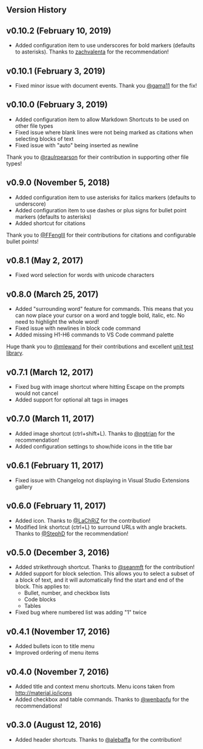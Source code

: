 ## Version History

## v0.10.2 (February 10, 2019)

* Added configuration item to use underscores for bold markers (defaults to asterisks). Thanks to [zachvalenta](https://github.com/zachvalenta) for the recommendation!

## v0.10.1 (February 3, 2019)

* Fixed minor issue with document events. Thank you [@gama11](https://github.com/gama11) for the fix!

## v0.10.0 (February 3, 2019)

* Added configuration item to allow Markdown Shortcuts to be used on other file types
* Fixed issue where blank lines were not being marked as citations when selecting blocks of text
* Fixed issue with "auto" being inserted as newline

Thank you to [@raulrpearson](https://github.com/raulrpearson) for their contribution in supporting other file types!

## v0.9.0 (November 5, 2018)

* Added configuration item to use asterisks for italics markers (defaults to underscore)
* Added configuration item to use dashes or plus signs for bullet point markers (defaults to asterisks)
* Added shortcut for citations

Thank you to [@FFengIll](https://github.com/FFengIll) for their contributions for citations and configurable bullet points!

## v0.8.1 (May 2, 2017)

* Fixed word selection for words with unicode characters

## v0.8.0 (March 25, 2017)

* Added "surrounding word" feature for commands. This means that you can now place your cursor on a word and toggle bold, italic, etc. No need to highlight the whole word!
* Fixed issue with newlines in block code command
* Added missing H1-H6 commands to VS Code command palette

Huge thank you to [@mlewand](https://github.com/mlewand) for their contributions and excellent [unit test library](https://www.npmjs.com/package/vscode-test-content).

## v0.7.1 (March 12, 2017)

* Fixed bug with image shortcut where hitting Escape on the prompts would not cancel
* Added support for optional alt tags in images

## v0.7.0 (March 11, 2017)

* Added image shortcut (ctrl+shift+L). Thanks to [@ngtrian](https://github.com/ngtrian) for the recommendation!
* Added configuration settings to show/hide icons in the title bar

## v0.6.1 (February 11, 2017)

* Fixed issue with Changelog not displaying in Visual Studio Extensions gallery

## v0.6.0 (February 11, 2017)

* Added icon. Thanks to [@LaChRiZ](https://github.com/LaChRiZ) for the contribution!
* Modified link shortcut (ctrl+L) to surround URLs with angle brackets. Thanks to [@StephD](https://github.com/StephD)
for the recommendation!

## v0.5.0 (December 3, 2016)

* Added strikethrough shortcut. Thanks to [@seanmft](https://github.com/seanmft) for the contribution!
* Added support for block selection. This allows you to select a subset of a block of text,
and it will automatically find the start and end of the block. This applies to:
  * Bullet, number, and checkbox lists
  * Code blocks
  * Tables
* Fixed bug where numbered list was adding "1" twice

## v0.4.1 (November 17, 2016)

* Added bullets icon to title menu
* Improved ordering of menu items

## v0.4.0 (November 7, 2016)

* Added title and context menu shortcuts. Menu icons taken from <http://material.io/icons>
* Added checkbox and table commands. Thanks to [@wenbaofu](https://github.com/wenbaofu) for the recommendations!

## v0.3.0 (August 12, 2016)

* Added header shortcuts. Thanks to [@alebaffa](https://github.com/alebaffa) for the contribution!
